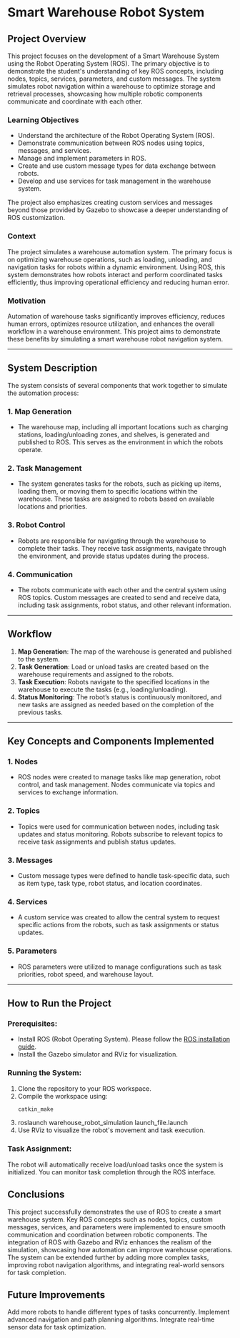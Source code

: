# Smart Warehouse Robot System

## Project Overview

This project focuses on the development of a Smart Warehouse System using the Robot Operating System (ROS). The primary objective is to demonstrate the student's understanding of key ROS concepts, including nodes, topics, services, parameters, and custom messages. The system simulates robot navigation within a warehouse to optimize storage and retrieval processes, showcasing how multiple robotic components communicate and coordinate with each other.

### Learning Objectives
- Understand the architecture of the Robot Operating System (ROS).
- Demonstrate communication between ROS nodes using topics, messages, and services.
- Manage and implement parameters in ROS.
- Create and use custom message types for data exchange between robots.
- Develop and use services for task management in the warehouse system.

The project also emphasizes creating custom services and messages beyond those provided by Gazebo to showcase a deeper understanding of ROS customization.

### Context

The project simulates a warehouse automation system. The primary focus is on optimizing warehouse operations, such as loading, unloading, and navigation tasks for robots within a dynamic environment. Using ROS, this system demonstrates how robots interact and perform coordinated tasks efficiently, thus improving operational efficiency and reducing human error.

### Motivation

Automation of warehouse tasks significantly improves efficiency, reduces human errors, optimizes resource utilization, and enhances the overall workflow in a warehouse environment. This project aims to demonstrate these benefits by simulating a smart warehouse robot navigation system.

---

## System Description

The system consists of several components that work together to simulate the automation process:

### 1. **Map Generation**
   - The warehouse map, including all important locations such as charging stations, loading/unloading zones, and shelves, is generated and published to ROS. This serves as the environment in which the robots operate.

### 2. **Task Management**
   - The system generates tasks for the robots, such as picking up items, loading them, or moving them to specific locations within the warehouse. These tasks are assigned to robots based on available locations and priorities.

### 3. **Robot Control**
   - Robots are responsible for navigating through the warehouse to complete their tasks. They receive task assignments, navigate through the environment, and provide status updates during the process.

### 4. **Communication**
   - The robots communicate with each other and the central system using ROS topics. Custom messages are created to send and receive data, including task assignments, robot status, and other relevant information.

---

## Workflow

1. **Map Generation**: The map of the warehouse is generated and published to the system.
2. **Task Generation**: Load or unload tasks are created based on the warehouse requirements and assigned to the robots.
3. **Task Execution**: Robots navigate to the specified locations in the warehouse to execute the tasks (e.g., loading/unloading).
4. **Status Monitoring**: The robot’s status is continuously monitored, and new tasks are assigned as needed based on the completion of the previous tasks.

---

## Key Concepts and Components Implemented

### 1. **Nodes**
   - ROS nodes were created to manage tasks like map generation, robot control, and task management. Nodes communicate via topics and services to exchange information.

### 2. **Topics**
   - Topics were used for communication between nodes, including task updates and status monitoring. Robots subscribe to relevant topics to receive task assignments and publish status updates.

### 3. **Messages**
   - Custom message types were defined to handle task-specific data, such as item type, task type, robot status, and location coordinates.

### 4. **Services**
   - A custom service was created to allow the central system to request specific actions from the robots, such as task assignments or status updates.

### 5. **Parameters**
   - ROS parameters were utilized to manage configurations such as task priorities, robot speed, and warehouse layout.

---

## How to Run the Project

### Prerequisites:
- Install ROS (Robot Operating System). Please follow the [ROS installation guide](http://wiki.ros.org/ROS/Installation).
- Install the Gazebo simulator and RViz for visualization.

### Running the System:
1. Clone the repository to your ROS workspace.
2. Compile the workspace using:
   ```bash
   catkin_make
3. roslaunch warehouse_robot_simulation launch_file.launch
4. Use RViz to visualize the robot's movement and task execution.

### Task Assignment:
The robot will automatically receive load/unload tasks once the system is initialized. You can monitor task completion through the ROS interface.

## Conclusions
This project successfully demonstrates the use of ROS to create a smart warehouse system. Key ROS concepts such as nodes, topics, custom messages, services, and parameters were implemented to ensure smooth communication and coordination between robotic components. The integration of ROS with Gazebo and RViz enhances the realism of the simulation, showcasing how automation can improve warehouse operations.
The system can be extended further by adding more complex tasks, improving robot navigation algorithms, and integrating real-world sensors for task completion.

## Future Improvements
Add more robots to handle different types of tasks concurrently.
Implement advanced navigation and path planning algorithms.
Integrate real-time sensor data for task optimization.
